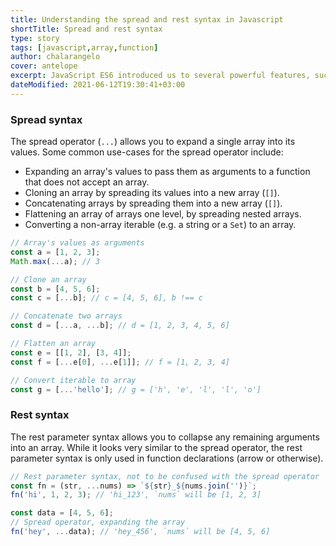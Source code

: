 ```yaml
---
title: Understanding the spread and rest syntax in Javascript
shortTitle: Spread and rest syntax
type: story
tags: [javascript,array,function]
author: chalarangelo
cover: antelope
excerpt: JavaScript ES6 introduced us to several powerful features, such as the spread and rest syntax. Learn everything you need to know in this quick guide.
dateModified: 2021-06-12T19:30:41+03:00
---
```


### Spread syntax

The spread operator (`...`) allows you to expand a single array into its values. Some common use-cases for the spread operator include:

- Expanding an array's values to pass them as arguments to a function that does not accept an array.
- Cloning an array by spreading its values into a new array (`[]`).
- Concatenating arrays by spreading them into a new array (`[]`).
- Flattening an array of arrays one level, by spreading nested arrays.
- Converting a non-array iterable (e.g. a string or a `Set`) to an array.

```js
// Array's values as arguments
const a = [1, 2, 3];
Math.max(...a); // 3

// Clone an array
const b = [4, 5, 6];
const c = [...b]; // c = [4, 5, 6], b !== c

// Concatenate two arrays
const d = [...a, ...b]; // d = [1, 2, 3, 4, 5, 6]

// Flatten an array
const e = [[1, 2], [3, 4]];
const f = [...e[0], ...e[1]]; // f = [1, 2, 3, 4]

// Convert iterable to array
const g = [...'hello']; // g = ['h', 'e', 'l', 'l', 'o']
```

### Rest syntax

The rest parameter syntax allows you to collapse any remaining arguments into an array. While it looks very similar to the spread operator, the rest parameter syntax is only used in function declarations (arrow or otherwise).

```js
// Rest parameter syntax, not to be confused with the spread operator
const fn = (str, ...nums) => `${str}_${nums.join('')}`;
fn('hi', 1, 2, 3); // 'hi_123', `nums` will be [1, 2, 3]

const data = [4, 5, 6];
// Spread operator, expanding the array
fn('hey', ...data); // 'hey_456', `nums` will be [4, 5, 6]
```
